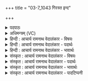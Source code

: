 +++
title = "03-7_1043 गिरस्त इन्द"

+++
<details><summary>पदपाठः</summary>

गि꣡रः꣢꣯। ते꣣। इन्दो। ओ꣡ज꣢꣯सा। म꣣र्मृज्य꣡न्ते꣢। अ꣣पस्यु꣡वः꣢। या꣡भिः꣢꣯। म꣡दा꣢꣯य। शु꣡म्भ꣢꣯से। १०४३।
</details>

<details><summary>अधिमन्त्रम् (VC)</summary>

- पवमानः सोमः
- मेधातिथिः काण्वः
- गायत्री
- षड्जः
</details>

<details><summary>हिन्दी : आचार्य रामनाथ वेदालंकार - विषयः</summary>

अगले मन्त्र में उपासक को सम्बोधन किया गया है।
</details>

<details><summary>हिन्दी : आचार्य रामनाथ वेदालंकार - पदार्थः</summary>

पदार्थान्वयभाषाः -  हे (इन्दो) परमेश्वर के उपासक मानव ! (ते) तेरी (अपस्युवः) कर्म की कामनावाली (गिरः) वाणियाँ तुझे (ओजसा) तेज से (मर्मृज्यन्ते) अधिकाधिक बार-बार अलङ्कृत करती हैं, (याभिः) जिनसे तू (मदाय) आनन्द-प्राप्ति के लिए (शुम्भसे) शोभित होता है ॥४॥
</details>

<details><summary>हिन्दी : आचार्य रामनाथ वेदालंकार - भावार्थः</summary>

भावार्थभाषाः -  वाणी कर्म के साथ ही मनुष्य का भूषण होती है,कर्म के बिना नहीं ॥७॥
</details>

<details><summary>संस्कृत : आचार्य रामनाथ वेदालंकार - विषयः</summary>

अथोपासकः सम्बोध्यते।
</details>

<details><summary>संस्कृत : आचार्य रामनाथ वेदालंकार - पदार्थः</summary>

पदार्थान्वयभाषाः -  हे (इन्दो) परमेश्वरोपासक मानव ! (ते) तव (अपस्युवः) कर्मकामाः।[अपः कर्माणि आत्मनः कामयन्ते इति अपस्युवः। क्यचि उः प्रत्ययः।] (गिरः) वाचः,त्वाम् (ओजसा) तेजसा (मर्मृज्यन्ते) भृशं पुनः पुनः अलङ्कुर्वन्ति, (याभिः) गीर्भिः,त्वम् (मदाय) आनन्दाय (शुम्भसे) शोभसे ॥७॥
</details>

<details><summary>संस्कृत : आचार्य रामनाथ वेदालंकार - भावार्थः</summary>

भावार्थभाषाः -  वाक् कर्मणैव साकं मनुष्यस्य भूषणं भवति,न निष्क्रिया ॥७॥
</details>

<details><summary>संस्कृत : आचार्य रामनाथ वेदालंकार - पादटिप्पनी</summary>

टिप्पणी:   १. ऋ० ९।२।७।
</details>